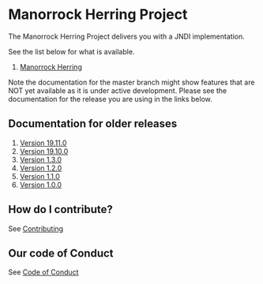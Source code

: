 
# Manorrock Herring Project

The Manorrock Herring Project delivers you with a JNDI implementation.

See the list below for what is available.

1. [Manorrock Herring](herring/README.md)

Note the documentation for the master branch might show features that are NOT 
yet available as it is under active development. Please see the documentation
for the release you are using in the links below.

## Documentation for older releases

1. [Version 19.11.0](https://github.com/manorrock/herring/tree/v19.11.0)
1. [Version 19.10.0](https://github.com/manorrock/herring/tree/v19.10.0)
1. [Version 1.3.0](https://github.com/manorrock/herring/tree/v1.3.0)
1. [Version 1.2.0](https://github.com/manorrock/herring/tree/v1.2.0)
1. [Version 1.1.0](https://github.com/manorrock/herring/tree/v1.1.0)
1. [Version 1.0.0](https://github.com/manorrock/herring/tree/v1.0.0)

## How do I contribute?

See [Contributing](CONTRIBUTING.md)

## Our code of Conduct

See [Code of Conduct](CODE_OF_CONDUCT.md)
